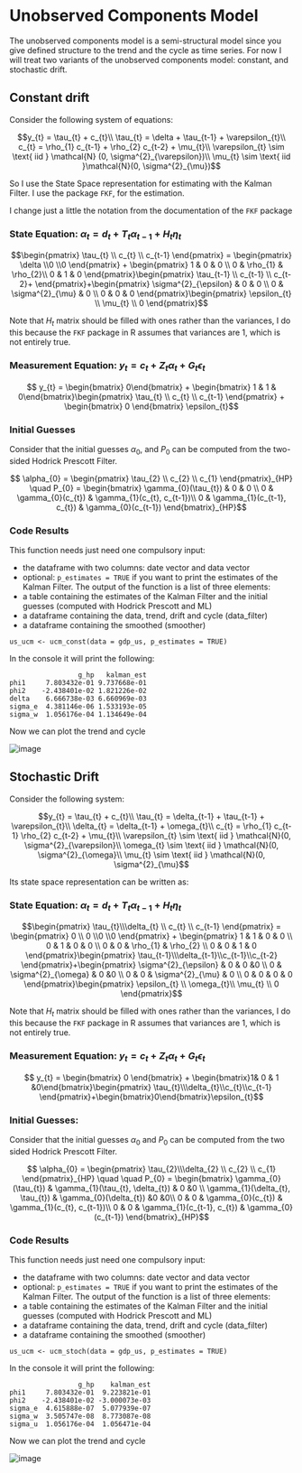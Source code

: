 # Unobserved Components Model

The unobserved components model is a semi-structural model since you give defined structure to the trend and the cycle as time series. For now I will treat two variants of the unobserved components model: constant, and stochastic drift. 

## Constant drift

Consider the following system of equations:

```math
y_{t} = \tau_{t} + c_{t}\\
\tau_{t} = \delta + \tau_{t-1} + \varepsilon_{t}\\
c_{t} = \rho_{1} c_{t-1} + \rho_{2} c_{t-2} + \mu_{t}\\
\varepsilon_{t} \sim \text{ iid } \mathcal{N} (0, \sigma^{2}_{\varepsilon})\\
\mu_{t} \sim \text{ iid }\mathcal{N}(0, \sigma^{2}_{\mu})
```

So I use the State Space representation for estimating with the Kalman Filter. I use the package `FKF`, for the estimation. 

I change just a little the notation from the documentation of the `FKF` package

### State Equation: $\alpha_{t} = d_{t} + T_{t} \alpha_{t-1} + H_{t} \eta_{t}$

```math
\begin{pmatrix}
    \tau_{t} \\  c_{t} \\ c_{t-1}
    \end{pmatrix} = \begin{pmatrix}
    \delta \\0 \\0
    \end{pmatrix} + \begin{pmatrix}
    1 & 0 & 0 \\
    0 & \rho_{1} & \rho_{2}\\
    0 & 1 & 0
    \end{pmatrix}\begin{pmatrix}
    \tau_{t-1} \\ c_{t-1} \\ c_{t-2}+
    \end{pmatrix}+\begin{pmatrix}
    \sigma^{2}_{\epsilon} & 0 & 0 \\
    0 & \sigma^{2}_{\mu} & 0 \\
    0 & 0 & 0
    \end{pmatrix}\begin{pmatrix}
    \epsilon_{t} \\  \mu_{t} \\ 0
    \end{pmatrix}
```

Note that $H_{t}$ matrix should be filled with ones rather than the variances, I do this because the `FKF` package in R assumes that variances are 1, which is not entirely true.

### Measurement Equation: $y_{t} = c_{t} + Z_{t} \alpha_{t} + G_{t} \epsilon_{t}$

```math
 y_{t} = \begin{bmatrix} 0\end{bmatrix} + \begin{bmatrix} 1 & 1 & 0\end{bmatrix}\begin{pmatrix} \tau_{t} \\ c_{t} \\ c_{t-1} \end{pmatrix} + \begin{bmatrix} 0 \end{bmatrix} \epsilon_{t}
 ```
### Initial Guesses
Consider that the initial guesses $\alpha_{0}$, and $P_{0}$ can be computed from the two-sided Hodrick Prescott Filter.

```math
 \alpha_{0} =  \begin{pmatrix}
    \tau_{2} \\ c_{2} \\ c_{1}
    \end{pmatrix}_{HP} \quad 
    P_{0} = \begin{bmatrix} 
    \gamma_{0}(\tau_{t}) & 0 & 0 \\
    0 & \gamma_{0}(c_{t}) & \gamma_{1}(c_{t}, c_{t-1})\\
    0 & \gamma_{1}(c_{t-1}, c_{t}) & \gamma_{0}(c_{t-1})
    \end{bmatrix}_{HP}
```

### Code Results 

This function needs just need one compulsory input:
- the dataframe with two columns: date vector and data vector
- optional: `p_estimates = TRUE` if you want to print the estimates of the Kalman Filter. 
The output of the function is a list of three elements:
- a table containing the estimates of the Kalman Filter and the initial guesses (computed with Hodrick Prescott and ML)
- a dataframe containing the data, trend, drift and cycle (data_filter)
- a dataframe containing the smoothed (smoother)
```
us_ucm <- ucm_const(data = gdp_us, p_estimates = TRUE)
```

In the console it will print the following:

```
                 g_hp   kalman_est
phi1     7.803432e-01 9.737668e-01
phi2    -2.438401e-02 1.821226e-02
delta    6.666738e-03 6.660969e-03
sigma_e  4.381146e-06 1.533193e-05
sigma_w  1.056176e-04 1.134649e-04
```

Now we can plot the trend and cycle

![image](https://user-images.githubusercontent.com/103344273/194805570-1bc2088e-0dec-4e9b-a801-2c83d84ec4b8.png)



## Stochastic Drift

Consider the following system:

```math
y_{t} = \tau_{t} + c_{t}\\
\tau_{t} = \delta_{t-1} + \tau_{t-1} + \varepsilon_{t}\\
\delta_{t} = \delta_{t-1} + \omega_{t}\\
c_{t} = \rho_{1} c_{t-1} \rho_{2} c_{t-2} + \mu_{t}\\
\varepsilon_{t} \sim \text{ iid } \mathcal{N}(0, \sigma^{2}_{\varepsilon}\\
\omega_{t} \sim \text{ iid } \mathcal{N}(0, \sigma^{2}_{\omega}\\
\mu_{t} \sim \text{ iid } \mathcal{N}(0, \sigma^{2}_{\mu}
```
Its state space representation can be written as:

### State Equation: $\alpha_{t} = d_{t} + T_{t} \alpha_{t-1} + H_{t}\eta_{t}$

```math
\begin{pmatrix}
    \tau_{t}\\\delta_{t} \\ c_{t} \\ c_{t-1}
    \end{pmatrix} =  \begin{pmatrix}
    0 \\ 0 \\0 \\0
    \end{pmatrix} + \begin{pmatrix}
    1 & 1 & 0 & 0 \\
    0 & 1 & 0 & 0 \\
    0 & 0 & \rho_{1} & \rho_{2} \\
    0 & 0 & 1 & 0
    \end{pmatrix}\begin{pmatrix}
    \tau_{t-1}\\\delta_{t-1}\\c_{t-1}\\c_{t-2}
    \end{pmatrix}+\begin{pmatrix}
    \sigma^{2}_{\epsilon} & 0 & 0 &0 \\
    0 & \sigma^{2}_{\omega} & 0 &0 \\
    0 & 0 & \sigma^{2}_{\mu} & 0 \\
    0 & 0 & 0 & 0
    \end{pmatrix}\begin{pmatrix}
    \epsilon_{t} \\ \omega_{t}\\ \mu_{t} \\ 0
    \end{pmatrix}
```
Note that $H_{t}$ matrix should be filled with ones rather than the variances, I do this because the `FKF` package in R assumes that variances are 1, which is not entirely true.

### Measurement Equation: $y_{t} = c_{t} + Z_{t}\alpha_{t} + G_{t} \epsilon_{t}$

```math
 y_{t} = \begin{bmatrix} 0 \end{bmatrix} + \begin{bmatrix}1& 0 & 1 &0\end{bmatrix}\begin{pmatrix}
    \tau_{t}\\\delta_{t}\\c_{t}\\c_{t-1}
    \end{pmatrix}+\begin{bmatrix}0\end{bmatrix}\epsilon_{t}
```

### Initial Guesses:
Consider that the initial guesses $\alpha_0$ and $P_{0}$ can be computed from the two sided Hodrick Prescott Filter.

```math
 \alpha_{0} = \begin{pmatrix}
    \tau_{2}\\\delta_{2} \\ c_{2} \\ c_{1}
    \end{pmatrix}_{HP} \quad \quad P_{0} = \begin{bmatrix}
    \gamma_{0}(\tau_{t}) & \gamma_{1}(\tau_{t}, \delta_{t}) & 0 &0 \\
    \gamma_{1}(\delta_{t}, \tau_{t}) & \gamma_{0}(\delta_{t}) &0 &0\\
    0 & 0 & \gamma_{0}(c_{t}) & \gamma_{1}(c_{t}, c_{t-1})\\
    0 & 0 & \gamma_{1}(c_{t-1}, c_{t}) & \gamma_{0}(c_{t-1})
    \end{bmatrix}_{HP}
```

### Code Results 

This function needs just need one compulsory input:
- the dataframe with two columns: date vector and data vector
- optional: `p_estimates = TRUE` if you want to print the estimates of the Kalman Filter. 
The output of the function is a list of three elements:
- a table containing the estimates of the Kalman Filter and the initial guesses (computed with Hodrick Prescott and ML)
- a dataframe containing the data, trend, drift and cycle (data_filter)
- a dataframe containing the smoothed (smoother)
```
us_ucm <- ucm_stoch(data = gdp_us, p_estimates = TRUE)
```

In the console it will print the following:

```
                 g_hp    kalman_est
phi1     7.803432e-01  9.223821e-01
phi2    -2.438401e-02 -3.000073e-03
sigma_e  4.615888e-07  5.077939e-07
sigma_w  3.505747e-08  8.773087e-08
sigma_u  1.056176e-04  1.056471e-04
```

Now we can plot the trend and cycle

![image](https://user-images.githubusercontent.com/103344273/194805693-619697e1-e7c6-45d8-8479-b78e306f84a6.png)
